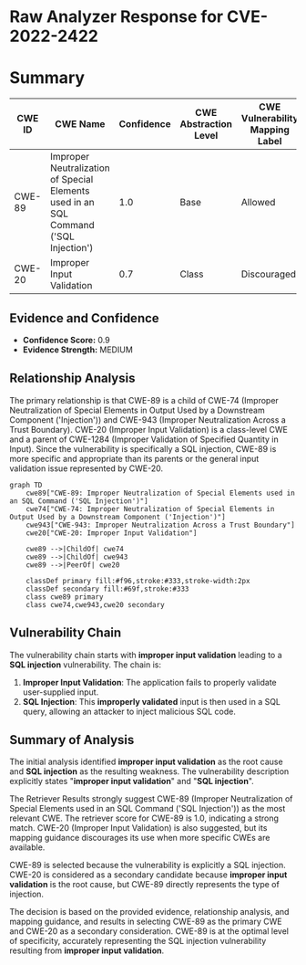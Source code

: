 # Raw Analyzer Response for CVE-2022-2422

# Summary
| CWE ID | CWE Name | Confidence | CWE Abstraction Level | CWE Vulnerability Mapping Label | CWE-Vulnerability Mapping Notes |
|---|---|---|---|---|---|
| CWE-89 | Improper Neutralization of Special Elements used in an SQL Command ('SQL Injection') | 1.0 | Base | Allowed | Primary CWE |
| CWE-20 | Improper Input Validation | 0.7 | Class | Discouraged | Secondary Candidate |

## Evidence and Confidence

*   **Confidence Score:** 0.9
*   **Evidence Strength:** MEDIUM

## Relationship Analysis
The primary relationship is that CWE-89 is a child of CWE-74 (Improper Neutralization of Special Elements in Output Used by a Downstream Component ('Injection')) and CWE-943 (Improper Neutralization Across a Trust Boundary). CWE-20 (Improper Input Validation) is a class-level CWE and a parent of CWE-1284 (Improper Validation of Specified Quantity in Input). Since the vulnerability is specifically a SQL injection, CWE-89 is more specific and appropriate than its parents or the general input validation issue represented by CWE-20.

```mermaid
graph TD
    cwe89["CWE-89: Improper Neutralization of Special Elements used in an SQL Command ('SQL Injection')"]
    cwe74["CWE-74: Improper Neutralization of Special Elements in Output Used by a Downstream Component ('Injection')"]
    cwe943["CWE-943: Improper Neutralization Across a Trust Boundary"]
    cwe20["CWE-20: Improper Input Validation"]

    cwe89 -->|ChildOf| cwe74
    cwe89 -->|ChildOf| cwe943
    cwe89 -->|PeerOf| cwe20

    classDef primary fill:#f96,stroke:#333,stroke-width:2px
    classDef secondary fill:#69f,stroke:#333
    class cwe89 primary
    class cwe74,cwe943,cwe20 secondary
```

## Vulnerability Chain
The vulnerability chain starts with **improper input validation** leading to a **SQL injection** vulnerability. The chain is:
1.  **Improper Input Validation**: The application fails to properly validate user-supplied input.
2.  **SQL Injection**: This **improperly validated** input is then used in a SQL query, allowing an attacker to inject malicious SQL code.

## Summary of Analysis
The initial analysis identified **improper input validation** as the root cause and **SQL injection** as the resulting weakness. The vulnerability description explicitly states "**improper input validation**" and "**SQL injection**".

The Retriever Results strongly suggest CWE-89 (Improper Neutralization of Special Elements used in an SQL Command ('SQL Injection')) as the most relevant CWE. The retriever score for CWE-89 is 1.0, indicating a strong match. CWE-20 (Improper Input Validation) is also suggested, but its mapping guidance discourages its use when more specific CWEs are available.

CWE-89 is selected because the vulnerability is explicitly a SQL injection. CWE-20 is considered as a secondary candidate because **improper input validation** is the root cause, but CWE-89 directly represents the type of injection.

The decision is based on the provided evidence, relationship analysis, and mapping guidance, and results in selecting CWE-89 as the primary CWE and CWE-20 as a secondary consideration. CWE-89 is at the optimal level of specificity, accurately representing the SQL injection vulnerability resulting from **improper input validation**.